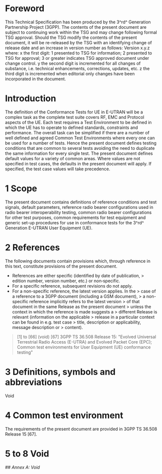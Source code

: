 # Foreword
This Technical Specification has been produced by the 3^rd^ Generation
Partnership Project (3GPP).
The contents of the present document are subject to continuing work within the
TSG and may change following formal TSG approval. Should the TSG modify the
contents of the present document, it will be re-released by the TSG with an
identifying change of release date and an increase in version number as
follows:
Version x.y.z
where:
x the first digit:
1 presented to TSG for information;
2 presented to TSG for approval;
3 or greater indicates TSG approved document under change control.
y the second digit is incremented for all changes of substance, i.e. technical
enhancements, corrections, updates, etc.
z the third digit is incremented when editorial only changes have been
incorporated in the document.
# Introduction
The definition of the Conformance Tests for UE in E-UTRAN will be a complex
task as the complete test suite covers RF, EMC and Protocol aspects of the UE.
Each test requires a Test Environment to be defined in which the UE has to
operate to defined standards, constraints and performance. The overall task
can be simplified if there are a number of well defined and agreed Common Test
Environments where every one can be used for a number of tests. Hence the
present document defines testing conditions that are common to several tests
avoiding the need to duplicate the same information for every single test.
The present document defines default values for a variety of common areas.
Where values are not specified in test cases, the defaults in the present
document will apply. If specified, the test case values will take precedence.
# 1 Scope
The present document contains definitions of reference conditions and test
signals, default parameters, reference radio bearer configurations used in
radio bearer interoperability testing, common radio bearer configurations for
other test purposes, common requirements for test equipment and generic set-up
procedures for use in conformance tests for the 3^rd^ Generation E-UTRAN User
Equipment (UE).
# 2 References
The following documents contain provisions which, through reference in this
text, constitute provisions of the present document.
  * References are either specific (identified by date of publication, > edition number, version number, etc.) or non‑specific.
  * For a specific reference, subsequent revisions do not apply.
  * For a non-specific reference, the latest version applies. In the > case of a reference to a 3GPP document (including a GSM document), > a non-specific reference implicitly refers to the latest version > of that document in the same Release as the present document > unless the context in which the reference is made suggests a > different Release is relevant (information on the applicable > release in a particular context can be found in e.g. test case > title, description or applicability, message description or > content).
> [1] to [66] (void)
[67] 3GPP TS 36.508 Release 15: \"Evolved Universal Terrestrial Radio Access
(E-UTRA) and Evolved Packet Core (EPC); Common test environments for User
Equipment (UE) conformance testing\"
# 3 Definitions, symbols and abbreviations
Void
# 4 Common test environment
The requirements of the present document are provided in 3GPP TS 36.508
Release 15 [67].
# 5 to 8 Void
###### ## Annex A: Void
#